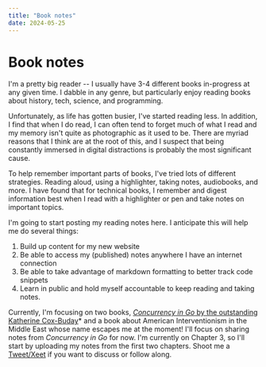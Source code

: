 ```yaml
---
title: "Book notes"
date: 2024-05-25
---
```


# Book notes

I'm a pretty big reader -- I usually have 3-4 different books in-progress at any given time. I dabble in any genre, but particularly enjoy reading books about history, tech, science, and programming. 

Unfortunately, as life has gotten busier, I've started reading less. In addition, I find that when I do read, I can often tend to forget much of what I read and my memory isn't quite as photographic as it used to be. There are myriad reasons that I think are at the root of this, and I suspect that being constantly immersed in digital distractions is probably the most significant cause. 

To help remember important parts of books, I've tried lots of different strategies. Reading aloud, using a highlighter, taking notes, audiobooks, and more. I have found that for technical books, I remember and digest information best when I read with a highlighter or pen and take notes on important topics. 

I'm going to start posting my reading notes here. I anticipate this will help me do several things:
1. Build up content for my new website
2. Be able to access my (published) notes anywhere I have an internet connection
3. Be able to take advantage of markdown formatting to better track code snippets
4. Learn in public and hold myself accountable to keep reading and taking notes.

Currently, I'm focusing on two books, [_Concurrency in Go_ by the outstanding Katherine Cox-Buday](https://amzn.to/3WXfxER)* and a book about American Interventionism in the Middle East whose name escapes me at the moment! I'll focus on sharing notes from _Concurrency in Go_ for now. I'm currently on Chapter 3, so I'll start by uploading my notes from the first two chapters. Shoot me a [Tweet/Xeet](https://x.com/tylerschade) if you want to discuss or follow along.

